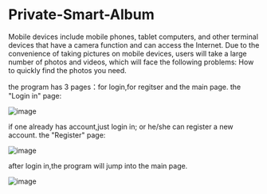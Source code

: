# Private-Smart-Album
Mobile devices include mobile phones, tablet computers, and other terminal devices that have a camera function and can access the Internet.  Due to the convenience of taking pictures on mobile devices, users will take a large number of photos and videos, which will face the following problems:  How to quickly find the photos you need.

the program has 3 pages：for login,for regitser and the main page.
the "Login in" page:

![image](https://user-images.githubusercontent.com/114071791/191488786-819ed204-e0d7-4f0b-81dc-d83713ed1818.png)

if one already has account,just login in; or he/she can register a new account.
the "Register" page:

![image](https://user-images.githubusercontent.com/114071791/191489102-5c1a2952-2c0f-47b1-a95f-e7c9cd66624c.png)

after login in,the program will jump into the main page.

![image](https://user-images.githubusercontent.com/114071791/191489177-9a124be6-87b1-4980-b64d-c1cd7b9d229b.png)
